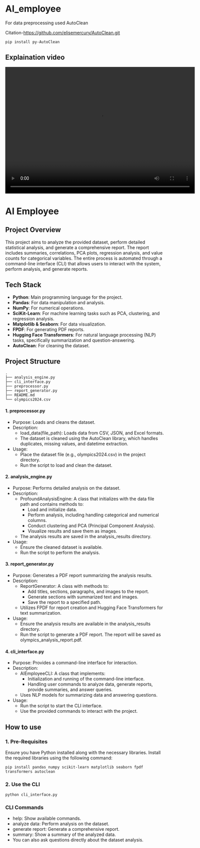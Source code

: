 # AI_employee

For data preprocessing used AutoClean

Citation-https://github.com/elisemercury/AutoClean.git

```
pip install py-AutoClean
```

## Explaination video


<video src="./assignment_explaination_chirag.mkv" width="600" height="400" controls>
  Your browser does not support the video tag.
</video>

# AI Employee

## Project Overview

This project aims to analyze the provided dataset, perform detailed statistical analysis, and generate a comprehensive report. The report includes summaries, correlations, PCA plots, regression analysis, and value counts for categorical variables. The entire process is automated through a command-line interface (CLI) that allows users to interact with the system, perform analysis, and generate reports.

## Tech Stack

- **Python**: Main programming language for the project.
- **Pandas**: For data manipulation and analysis.
- **NumPy**: For numerical operations.
- **SciKit-Learn**: For machine learning tasks such as PCA, clustering, and regression analysis.
- **Matplotlib & Seaborn**: For data visualization.
- **FPDF**: For generating PDF reports.
- **Hugging Face Transformers**: For natural language processing (NLP) tasks, specifically summarization and question-answering.
- **AutoClean**: For cleaning the dataset.

## Project Structure

```plaintext
.
├── analysis_engine.py
├── cli_interface.py
├── preprocessor.py
├── report_generator.py
├── README.md
└── olympics2024.csv
```
#### 1. preprocessor.py
- Purpose: Loads and cleans the dataset.
- Description:
  - load_data(file_path): Loads data from CSV, JSON, and Excel formats.
  - The dataset is cleaned using the AutoClean library, which handles duplicates, missing values, and datetime extraction.
- Usage:
  - Place the dataset file (e.g., olympics2024.csv) in the project directory.
  - Run the script to load and clean the dataset.

#### 2. analysis_engine.py
- Purpose: Performs detailed analysis on the dataset.
- Description:
  - ProfoundAnalysisEngine: A class that initializes with the data file path and contains methods to:
    - Load and initialize data.
    - Perform analysis, including handling categorical and numerical columns.
    - Conduct clustering and PCA (Principal Component Analysis).
    - Visualize results and save them as images.
  - The analysis results are saved in the analysis_results directory.
- Usage:
  - Ensure the cleaned dataset is available.
  - Run the script to perform the analysis.

#### 3. report_generator.py
- Purpose: Generates a PDF report summarizing the analysis results.
- Description:
  - ReportGenerator: A class with methods to:
    - Add titles, sections, paragraphs, and images to the report.
    - Generate sections with summarized text and images.
    - Save the report to a specified path.
  - Utilizes FPDF for report creation and Hugging Face Transformers for text summarization.
- Usage:
  - Ensure the analysis results are available in the analysis_results directory.
  - Run the script to generate a PDF report. The report will be saved as olympics_analysis_report.pdf.

#### 4. cli_interface.py
- Purpose: Provides a command-line interface for interaction.
- Description:
  - AIEmployeeCLI: A class that implements:
    - Initialization and running of the command-line interface.
    - Handling user commands to analyze data, generate reports, provide summaries, and answer queries.
  - Uses NLP models for summarizing data and answering questions.
- Usage:
  - Run the script to start the CLI interface.
  - Use the provided commands to interact with the project.


## How to use

### 1. Pre-Requisites

Ensure you have Python installed along with the necessary libraries. Install the required libraries using the following command:

```
pip install pandas numpy scikit-learn matplotlib seaborn fpdf transformers autoclean
```

### 2. Use the CLI

```
python cli_interface.py
```

### CLI Commands

- help: Show available commands.
- analyze data: Perform analysis on the dataset.
- generate report: Generate a comprehensive report.
- summary: Show a summary of the analyzed data.
- You can also ask questions directly about the dataset analysis.
